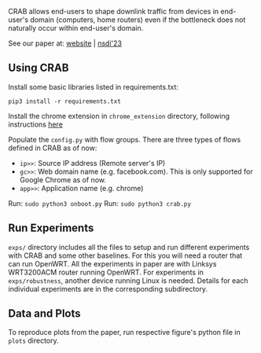 CRAB allows end-users to shape downlink traffic from devices in end-user's domain (computers, home routers) even if the bottleneck does not naturally occur within end-user's domain. 

See our paper at: [website](https://projectcrab.web.illinois.edu) | [nsdi'23](https://www.usenix.org/conference/nsdi23/presentation/tahir)

## Using CRAB

Install some basic libraries listed in requirements.txt:

`pip3 install -r requirements.txt`

Install the chrome extension in `chrome_extension` directory, following instructions [here](https://developer.chrome.com/docs/extensions/mv3/getstarted/)

Populate the `config.py` with flow groups. There are three types of flows defined in CRAB as of now:

- `ip>>`: Source IP address (Remote server's IP)
- `gc>>`: Web domain name (e.g. facebook.com). This is only supported for Google Chrome as of now.
- `app>>`: Application name (e.g. chrome)

Run: `sudo python3 onboot.py`
Run: `sudo python3 crab.py`

## Run Experiments

`exps/` directory includes all the files to setup and run different experiments with CRAB and some other baselines. For this you will need a router that can run OpenWRT. All the experiments in paper are with Linksys WRT3200ACM router running OpenWRT. For experiments in `exps/robustness`, another device running Linux is needed. Details for each individual experiments are in the corresponding subdirectory.

## Data and Plots

To reproduce plots from the paper, run respective figure's python file in `plots` directory. 
